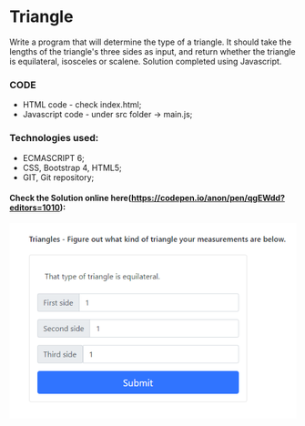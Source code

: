 # Triangle
Write a program that will determine the type of a triangle. It should take the lengths of the triangle's three sides as input, and return whether the triangle is equilateral, isosceles or scalene. Solution completed using Javascript.


### CODE
- HTML code - check index.html;
- Javascript code - under src folder -> main.js; 

### Technologies used:
- ECMASCRIPT 6; 
- CSS, Bootstrap 4, HTML5;
- GIT, Git repository; 

#### Check the Solution online here(https://codepen.io/anon/pen/qgEWdd?editors=1010):
  <p align="left">
    <img src="https://raw.githubusercontent.com/Portfolio-Projects/Triangle/master/img/triangle.png">
  </p>


